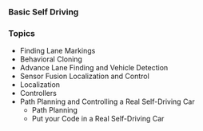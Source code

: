 ### Basic Self Driving


### Topics
- Finding Lane Markings
- Behavioral Cloning
- Advance Lane Finding and Vehicle Detection
- Sensor Fusion Localization and Control
- Localization
- Controllers
- Path Planning and Controlling a Real Self-Driving Car
  - Path Planning
  - Put your Code in a Real Self-Driving Car
